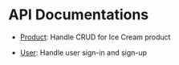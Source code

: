 # API Documentations

* [Product](./PRODUCT_API.md): Handle CRUD for Ice Cream product

* [User](./USER_API.md): Handle user sign-in and sign-up
